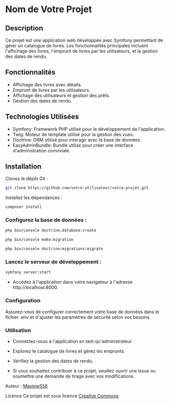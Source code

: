 # Nom de Votre Projet

## Description

Ce projet est une application web développée avec Symfony permettant de gérer un catalogue de livres. Les fonctionnalités principales incluent l'affichage des livres, l'emprunt de livres par les utilisateurs, et la gestion des dates de rendu.

## Fonctionnalités

- Affichage des livres avec détails.
- Emprunt de livres par les utilisateurs.
- Affichage des utilisateurs et gestion des prêts.
- Gestion des dates de rendu.

## Technologies Utilisées

- Symfony: Framework PHP utilisé pour le développement de l'application.
- Twig: Moteur de template utilisé pour la gestion des vues.
- Doctrine: ORM utilisé pour interagir avec la base de données.
- EasyAdminBundle: Bundle utilisé pour créer une interface d'administration conviviale.

## Installation

Clonez le dépôt Git :

```bash
git clone https://github.com/votre-utilisateur/votre-projet.git
```
Installez les dépendances :

```bash
composer install
```

### Configurez la base de données :


```bash
php bin/console doctrine:database:create
```
```bash
php bin/console make:migration
```
```bash
php bin/console doctrine:migrations:migrate
```

### Lancez le serveur de développement :

```bash
symfony server:start
```

- Accédez à l'application dans votre navigateur à l'adresse http://localhost:8000.


### Configuration
Assurez-vous de configurer correctement votre base de données dans le fichier .env et d'ajuster les paramètres de sécurité selon vos besoins.

### Utilisation
- Connectez-vous à l'application en tant qu'administrateur.
- Explorez le catalogue de livres et gérez les emprunts.
- Vérifiez la gestion des dates de rendu.

- Si vous souhaitez contribuer à ce projet, veuillez ouvrir une issue ou soumettre une demande de tirage avec vos modifications.

Auteur :
[Maxime558](https://github.com/Maxime558)

Licence
Ce projet est sous licence [Creative Commons](LICENCE)